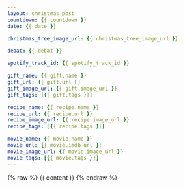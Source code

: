```yaml
---
layout: christmas_post
countdown: {{ countdown }}
date: {{ date }}

christmas_tree_image_url: {{ christmas_tree_image_url }}

debat: {{ debat }}

spotify_track_id: {{ spotify_track_id }}

gift_name: {{ gift.name }}
gift_url: {{ gift.url }}
gift_image_url: {{ gift.image_url }}
gift_tags: [{{ gift.tags }}]

recipe_name: {{ recipe.name }}
recipe_url: {{ recipe.url }}
recipe_image_url: {{ recipe.image_url }}
recipe_tags: [{{ recipe.tags }}]

movie_name: {{ movie.name }}
movie_url: {{ movie.imdb_url }}
movie_image_url: {{ movie.image_url }}
movie_tags: [{{ movie.tags }}]
---
```

{% raw %}
{{ content }}
{% endraw %}
